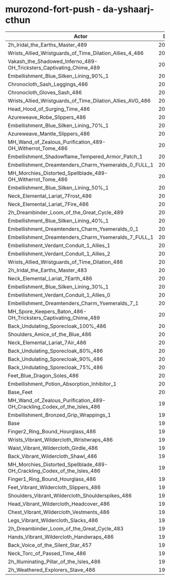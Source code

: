 # murozond-fort-push - da-yshaarj-cthun
| Actor | DPS | Increase |
|---|:---:|:---:|
|2h_Iridal_the_Earths_Master_489|204184|2.20%|
|Wrists_Allied_Wristguards_of_Time_Dilation_Allies_4_486|204072|2.15%|
|Vakash_the_Shadowed_Inferno_489-OH_Tricksters_Captivating_Chime_489|203752|1.99%|
|Embellishment_Blue_Silken_Lining_90%_1|203683|1.95%|
|Chronocloth_Sash_Leggings_486|203502|1.86%|
|Chronocloth_Gloves_Sash_486|203497|1.86%|
|Wrists_Allied_Wristguards_of_Time_Dilation_Allies_AVG_486|203444|1.83%|
|Head_Hood_of_Surging_Time_486|203132|1.68%|
|Azureweave_Robe_Slippers_486|203003|1.61%|
|Embellishment_Blue_Silken_Lining_70%_1|202844|1.53%|
|Azureweave_Mantle_Slippers_486|202474|1.35%|
|MH_Wand_of_Zealous_Purification_489-OH_Witherrot_Tome_486|202221|1.22%|
|Embellishment_Shadowflame_Tempered_Armor_Patch_1|202078|1.15%|
|Embellishment_Dreamtenders_Charm_Ysemeralds_0_FULL_1|202002|1.11%|
|MH_Morchies_Distorted_Spellblade_489-OH_Witherrot_Tome_486|202000|1.11%|
|Embellishment_Blue_Silken_Lining_50%_1|201968|1.09%|
|Neck_Elemental_Lariat_7Frost_486|201784|1.00%|
|Neck_Elemental_Lariat_7Fire_486|201721|0.97%|
|2h_Dreambinder_Loom_of_the_Great_Cycle_489|201624|0.92%|
|Embellishment_Blue_Silken_Lining_40%_1|201604|0.91%|
|Embellishment_Dreamtenders_Charm_Ysemeralds_0_1|201446|0.83%|
|Embellishment_Dreamtenders_Charm_Ysemeralds_7_FULL_1|201315|0.77%|
|Embellishment_Verdant_Conduit_1_Allies_1|201195|0.71%|
|Embellishment_Verdant_Conduit_1_Allies_2|201165|0.69%|
|Wrists_Allied_Wristguards_of_Time_Dilation_486|201141|0.68%|
|2h_Iridal_the_Earths_Master_483|201125|0.67%|
|Neck_Elemental_Lariat_7Earth_486|201114|0.67%|
|Embellishment_Blue_Silken_Lining_30%_1|201096|0.66%|
|Embellishment_Verdant_Conduit_1_Allies_0|201073|0.65%|
|Embellishment_Dreamtenders_Charm_Ysemeralds_7_1|200924|0.57%|
|MH_Spore_Keepers_Baton_486-OH_Tricksters_Captivating_Chime_489|200720|0.47%|
|Back_Undulating_Sporecloak_100%_486|200685|0.45%|
|Shoulders_Amice_of_the_Blue_486|200635|0.43%|
|Neck_Elemental_Lariat_7Air_486|200587|0.40%|
|Back_Undulating_Sporecloak_80%_486|200514|0.37%|
|Back_Undulating_Sporecloak_90%_486|200451|0.33%|
|Back_Undulating_Sporecloak_75%_486|200408|0.31%|
|Feet_Blue_Dragon_Soles_486|200259|0.24%|
|Embellishment_Potion_Absorption_Inhibitor_1|200166|0.19%|
|Base_Feet|200061|0.14%|
|MH_Wand_of_Zealous_Purification_489-OH_Crackling_Codex_of_the_Isles_486|199832|0.02%|
|Embellishment_Bronzed_Grip_Wrappings_1|199821|0.02%|
|Base|199784|0.00%|
|Finger2_Ring_Bound_Hourglass_486|199680|-0.05%|
|Wrists_Vibrant_Wildercloth_Wristwraps_486|199666|-0.06%|
|Waist_Vibrant_Wildercloth_Girdle_486|199634|-0.08%|
|Back_Vibrant_Wildercloth_Shawl_486|199597|-0.09%|
|MH_Morchies_Distorted_Spellblade_489-OH_Crackling_Codex_of_the_Isles_486|199597|-0.09%|
|Finger1_Ring_Bound_Hourglass_486|199573|-0.11%|
|Feet_Vibrant_Wildercloth_Slippers_486|199566|-0.11%|
|Shoulders_Vibrant_Wildercloth_Shoulderspikes_486|199441|-0.17%|
|Head_Vibrant_Wildercloth_Headcover_486|199392|-0.20%|
|Chest_Vibrant_Wildercloth_Vestments_486|199336|-0.22%|
|Legs_Vibrant_Wildercloth_Slacks_486|199260|-0.26%|
|2h_Dreambinder_Loom_of_the_Great_Cycle_483|199202|-0.29%|
|Hands_Vibrant_Wildercloth_Handwraps_486|199040|-0.37%|
|Back_Voice_of_the_Silent_Star_457|198955|-0.41%|
|Neck_Torc_of_Passed_Time_486|198802|-0.49%|
|2h_Illuminating_Pillar_of_the_Isles_486|198722|-0.53%|
|2h_Weathered_Explorers_Stave_486|198576|-0.60%|
